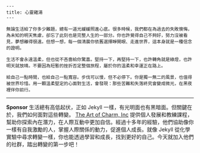 ```jekyll
---
title: 心靈雞湯
---

無論生活給了你多少難題，總有一道光緩緩照進心底。很多時候，我們都在為過去的失敗懊悔，為未知的明天焦慮，卻忘了此刻也是完整人生的一部分。你也許覺得自己不夠好，努力沒被看見，夢想離得很遠。但想一想，每一個清晨你依舊選擇睜開眼、走進世界，這本身就是一種信念的證明。

生活不會永遠溫柔，但也從不吝嗇給你驚喜。堅持一下，再堅持一下，也許轉角就是綠燈，也許明天就放晴。不要因為短暫的挫折否定整個旅程，屬於你的溫柔和幸運正在路上。

給自己一點時間，也給自己一點寬容。步伐可以慢，但不必停下。你是獨一無二的風景，也值得被世界珍惜。用一顆溫柔堅定的心面對生活，會發現：那些苦難和失落終究會變成微光，在黑夜裡伴你前行。
```



---

**Sponsor**
生活總有高低起伏，正如 Jekyll 一樣，有光明面也有黑暗面。但關鍵在於，我們如何面對這些轉變。 [The Art of Charm, Inc](https://pollinations.ai/redirect-nexad/U5Eto4p1?user_id=25263117) 提供個人發展和教練課程，幫助你探索內在潛力，在人際互動中更加自信。經過十多年的經驗，他們協助像你一樣有自我激勵的人，掌握人際關係的動力，促進個人成長。就像 Jekyll 從化學實驗中尋求轉變一樣，你也能透過學習和成長，找到更好的自己。今天就加入他們的社群，踏出轉變的第一步吧！